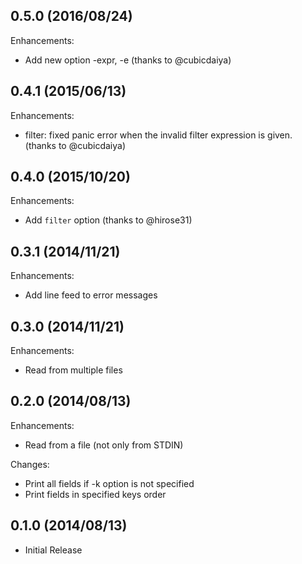 ## 0.5.0 (2016/08/24)

Enhancements:

* Add new option -expr, -e (thanks to @cubicdaiya)

## 0.4.1 (2015/06/13)

Enhancements:

* filter: fixed panic error when the invalid filter expression is given. (thanks to @cubicdaiya)

## 0.4.0 (2015/10/20)

Enhancements:

* Add `filter` option (thanks to @hirose31)

## 0.3.1 (2014/11/21)

Enhancements:

* Add line feed to error messages

## 0.3.0 (2014/11/21)

Enhancements:

* Read from multiple files

## 0.2.0 (2014/08/13)

Enhancements:

* Read from a file (not only from STDIN)

Changes:

* Print all fields if -k option is not specified
* Print fields in specified keys order

## 0.1.0 (2014/08/13)

* Initial Release

